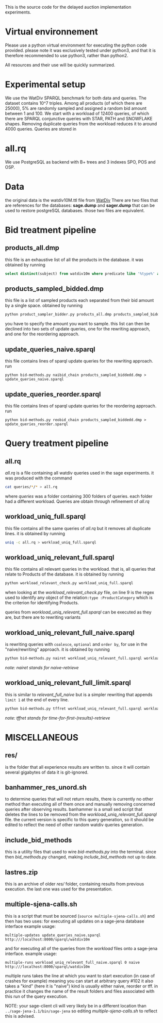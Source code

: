

This is the source code for the delayed auction implementation experiments.

# Virtual environnement
Please use a python virtual environment for executing the python code provided.
please note it was exclusively tested under python3, and that it is therefore
recommended to use python3, rather than python2.

All resources and their use will be quickly summarized.

# Experimental setup

We use the WatDiv  SPARQL benchmark for both data and queries. The
dataset contains 10^7 triples. Among all products (of which there are 25000), 5%
are randomly sampled and assigned a random bid amount between 1 and 100.
We start with a workload of 12400 queries, of which there are SPARQL
conjunctive queries with STAR, PATH and SNOWFLAKE shapes. Removing
duplicate queries from the workload reduces it to around 4000 queries. Queries are stored in 
# all.rq

We use PostgreSQL as backend with B+ trees and 3 indexes SPO, POS and
OSP.

# Data
the original data is the watdiv10M.ttl file from [WatDiv](https://dsg.uwaterloo.ca/watdiv/#download)
There are two files that are references for the databases:
**sage.dump** and **sager.dump** that can be used to restore postgreSQL databases.
those two files are equivalent.
# Bid treatment pipeline
## products_all.dmp
this file is an exhaustive list of all the products in the database. it was obtained by running
```sql
select distinct(subject) from watdiv10m where predicate like '%type%' and object like '%ProductCategory%';
```

## products_sampled_bidded.dmp
this file is a list of sampled products each separated from their bid amount by a single space.
obtained by running
```bash
python product_sampler_bidder.py products_all.dmp products_sampled_bidded.dmp 1250
```
you have to specify the amount you want to sample.
this list can then be declined into two sets of update queries, one for the rewriting approach,
and one for the reordering approach.

## update_queries_naive.sparql
this file contains lines of sparql update queries for the rewriting approach.
run
```
python bid-methods.py naibid_chain products_sampled_biddedd.dmp > update_queries_naive.sparql
```

## update_queries_reorder.sparql
this file contains lines of sparql update queries for the reordering approach.
run
```
python bid-methods.py reobid_chain products_sampled_biddedd.dmp > update_queries_reorder.sparql
```

# Query treatment pipeline
## all.rq
*all.rq* is a file containing all watdiv queries used in the sage experiments.
it was produced with the command
```bash
cat queries/*/* > all.rq
```
where *queries* was a folder containing 300 folders of queries. each folder had a different workload.
Queries are obtain through refinement of *all.rq*
## workload_uniq_full.sparql
this file contains all the same queries of *all.rq* but it removes all duplicate lines.
it is obtained by running
```bash
uniq -c all.rq > workload_uniq_full.sparql
```
## workload_uniq_relevant_full.sparql
this file contains all relevant queries in the workload. that is, all queries that relate to Products of 
the database. it is obtained by running
```bash
python workload_relevant_check.py workload_uniq_full.sparql
```
when looking at the *workload_relevant_check.py* file, on line 9 is
the regex used to identify any object of the relation`:type :ProductCategory`
which is the criterion for identifying Products.

queries from *workload_uniq_relevant_full.sparql* can be executed as they are,
but there are to rewriting variants
## workload_uniq_relevant_full_naive.sparql
is rewriting queries with `coalesce`, `optional` and `order by`, for use in the
"naive/rewriting" approach.
it is obtained by running
```bash
python bid-methods.py nairet workload_uniq_relevant_full.sparql workload_uniq_relevant_full_naive.sparql
```
*note: nairet stands for naive-retrieve*

## workload_uniq_relevant_full_limit.sparql
this is similar to *relevant_full_naive* but is a simpler rewriting that appends `limit 1`
at the end of every line.
```bash
python bid-methods.py tffret workload_uniq_relevant_full.sparql workload_uniq_relevant_full_limit.sparql
```
*note: tffret stands for time-for-first-(results)-retrieve*

# MISCELLANEOUS
## res/ 
is the folder that all experience results are written to.
since it will contain several gigabytes of data it is git-ignored.

## banhammer_res_unord.sh
to determine queries that will not return results, there is currently no other method than
executing all of them once and manually removing concerned queries after observing results.
banhammer is a small sed script that deletes the lines to be removed from the *workload_uniq_relevant_full.sparql* file.
the current version is specific to this query generation, so it should be edited to reflect the need of other random watdiv queries generation.

## include_bid_methods
this is a utility files that used to wire *bid-methods.py* into the terminal.
since then *bid_methods.py* changed, making *include_bid_methods* not up to date.

## lastres.zip
this is an archive of older *res/* folder, containing results from previous execution. the last one was used for the presentation.

## multiple-sjena-calls.sh
this is a script that must be sourced (`source multiple-sjena-calls.sh`) and then has two uses:
for executing all updates on a sage-jena database interface
example usage:
```
multiple-updates update_queries_naive.sparql http:///localhost:8000/sparql/watdiv10m
```
and for executing all of the queries from the *workload* files onto a sage-jena interface.
example usage:
```
multiple-runs workload_uniq_relevant_full_naive.sparql 0 naive http:///localhost:8000/sparql/watdiv10m
```
multiple runs takes the line at which you want to start execution (in case of crashes for example)
meaning you can start at arbitrary query #102
it also takes a "kind" (here it is "naive")
kind is usually either naive, reorder or tff. in practice it changes the name of the result folders and files associated
with this run of the query execution.

NOTE: your sage-client cli will very likely be in a different location than `../sage-jena-1.1/bin/sage-jena` 
so editing *multiple-sjena-calls.sh* to reflect this is advised.

